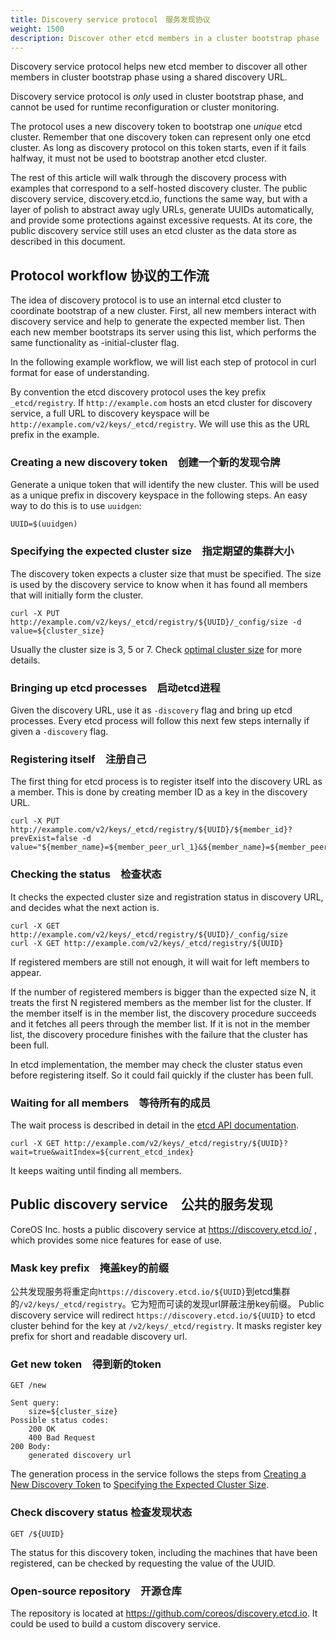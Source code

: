 ```yaml
---
title: Discovery service protocol　服务发现协议
weight: 1500
description: Discover other etcd members in a cluster bootstrap phase　在集群启动阶段发现其他的etcd成员
---
```


Discovery service protocol helps new etcd member to discover all other members in cluster bootstrap phase using a shared discovery URL.

Discovery service protocol is _only_ used in cluster bootstrap phase, and cannot be used for runtime reconfiguration or cluster monitoring.

The protocol uses a new discovery token to bootstrap one _unique_ etcd cluster. Remember that one discovery token can represent only one etcd cluster. As long as discovery protocol on this token starts, even if it fails halfway, it must not be used to bootstrap another etcd cluster.

The rest of this article will walk through the discovery process with examples that correspond to a self-hosted discovery cluster. The public discovery service, discovery.etcd.io, functions the same way, but with a layer of polish to abstract away ugly URLs, generate UUIDs automatically, and provide some protections against excessive requests. At its core, the public discovery service still uses an etcd cluster as the data store as described in this document.

## Protocol workflow 协议的工作流

The idea of discovery protocol is to use an internal etcd cluster to coordinate bootstrap of a new cluster. First, all new members interact with discovery service and help to generate the expected member list. Then each new member bootstraps its server using this list, which performs the same functionality as -initial-cluster flag.

In the following example workflow, we will list each step of protocol in curl format for ease of understanding.

By convention the etcd discovery protocol uses the key prefix `_etcd/registry`. If `http://example.com` hosts an etcd cluster for discovery service, a full URL to discovery keyspace will be `http://example.com/v2/keys/_etcd/registry`. We will use this as the URL prefix in the example.

### Creating a new discovery token　创建一个新的发现令牌

Generate a unique token that will identify the new cluster. This will be used as a unique prefix in discovery keyspace in the following steps. An easy way to do this is to use `uuidgen`:

```
UUID=$(uuidgen)
```

### Specifying the expected cluster size　指定期望的集群大小

The discovery token expects a cluster size that must be specified. The size is used by the discovery service to know when it has found all members that will initially form the cluster.

```
curl -X PUT http://example.com/v2/keys/_etcd/registry/${UUID}/_config/size -d value=${cluster_size}
```

Usually the cluster size is 3, 5 or 7. Check [optimal cluster size][cluster-size] for more details.

### Bringing up etcd processes　启动etcd进程

Given the discovery URL, use it as `-discovery` flag and bring up etcd processes. Every etcd process will follow this next few steps internally if given a `-discovery` flag.

### Registering itself　注册自己

The first thing for etcd process is to register itself into the discovery URL as a member. This is done by creating member ID as a key in the discovery URL.

```
curl -X PUT http://example.com/v2/keys/_etcd/registry/${UUID}/${member_id}?prevExist=false -d value="${member_name}=${member_peer_url_1}&${member_name}=${member_peer_url_2}"
```

### Checking the status　检查状态

It checks the expected cluster size and registration status in discovery URL, and decides what the next action is.

```
curl -X GET http://example.com/v2/keys/_etcd/registry/${UUID}/_config/size
curl -X GET http://example.com/v2/keys/_etcd/registry/${UUID}
```

If registered members are still not enough, it will wait for left members to appear.

If the number of registered members is bigger than the expected size N, it treats the first N registered members as the member list for the cluster. If the member itself is in the member list, the discovery procedure succeeds and it fetches all peers through the member list. If it is not in the member list, the discovery procedure finishes with the failure that the cluster has been full.

In etcd implementation, the member may check the cluster status even before registering itself. So it could fail quickly if the cluster has been full.

### Waiting for all members　等待所有的成员

The wait process is described in detail in the [etcd API documentation][api].

```
curl -X GET http://example.com/v2/keys/_etcd/registry/${UUID}?wait=true&waitIndex=${current_etcd_index}
```

It keeps waiting until finding all members.

## Public discovery service　公共的服务发现

CoreOS Inc. hosts a public discovery service at https://discovery.etcd.io/ , which provides some nice features for ease of use.

### Mask key prefix　掩盖key的前缀

公共发现服务将重定向`https://discovery.etcd.io/${UUID}`到etcd集群的`/v2/keys/_etcd/registry`。它为短而可读的发现url屏蔽注册key前缀。
Public discovery service will redirect `https://discovery.etcd.io/${UUID}` to etcd cluster behind for the key at `/v2/keys/_etcd/registry`. It masks register key prefix for short and readable discovery url.

### Get new token　得到新的token

```
GET /new

Sent query:
	size=${cluster_size}
Possible status codes:
	200 OK
	400 Bad Request
200 Body:
	generated discovery url
```

The generation process in the service follows the steps from [Creating a New Discovery Token][new-discovery-token] to [Specifying the Expected Cluster Size][expected-cluster-size].

### Check discovery status 检查发现状态

```
GET /${UUID}
```

The status for this discovery token, including the machines that have been registered, can be checked by requesting the value of the UUID.

### Open-source repository　开源仓库

The repository is located at https://github.com/coreos/discovery.etcd.io. It could be used to build a custom discovery service.

[api]: /docs/v2.3/api#waiting-for-a-change
[cluster-size]: /docs/v2.3/admin_guide#optimal-cluster-size
[expected-cluster-size]: #specifying-the-expected-cluster-size
[new-discovery-token]: #creating-a-new-discovery-token

